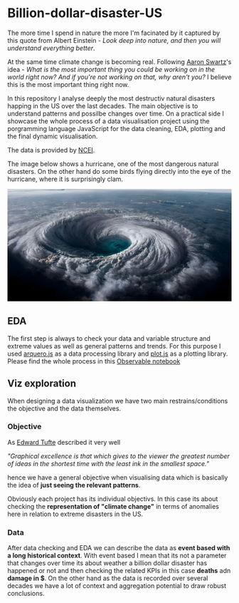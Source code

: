 # Billion-dollar-disaster-US

The more time I spend in nature the more I'm facinated by it captured by this quote from Albert Einstein -  *Look deep into nature, and then you will understand everything better*. 

At the same time climate change is becoming real. Following [Aaron Swartz](https://en.wikipedia.org/wiki/Aaron_Swartz)'s idea - *What is the most important thing you could be working on in the world right now? And if you're not working on that, why aren't you?* I believe this is the  most important thing right now.  

In this repository I analyse deeply the most destructiv natural disasters happing in the US over the last decades. The main objective is to understand patterns and possilbe changes over time. On a practical side I showcase  the whole process of a data visualisation project using the porgramming language JavaScript for the data cleaning, EDA, plotting and the final dynamic visualisation. 

The data is provided by [NCEI](https://www.ncei.noaa.gov/access/billions/events/US/1980-2023?disasters[]=all-disasters). 

The image below shows a hurricane, one of the most dangerous natural disasters. On the other hand do some birds flying directly into the eye of the hurricane, where it is surprisingly clam. 

![One of nature's biggest force: hurricanes](images/hurricane.png)

## EDA

The first step is always to check your data and variable structure and extreme values as well as general patterns and trends. For this purpose I used [arquero.js](https://uwdata.github.io/arquero/)  as a data processing library and [plot.js](https://observablehq.com/plot/) 
 as a plotting library. Please find the whole process in this [Observable notebook](https://observablehq.com/@sandraviz/billion-dollar-disasters-arquero-js-plot-js?collection=@sandraviz/billion-dollar-disaster) 

 ## Viz exploration

 When designing a data visualization we have two main restrains/conditions the objective and the data themselves. 

 ### Objective 

 As [Edward Tufte](https://de.wikipedia.org/wiki/Edward_Tufte) described it very well 

 *"Graphical excellence is that which gives to the viewer the greatest number of ideas in the shortest time with the least ink in the smallest space."*

 hence we have a general objective when visualising data which is basically the idea of **just seeing the relevant patterns**. 

 Obviously each project has its individual objectivs. In this case its about checking the **representation of "climate change"** in terms of anomalies here in relation to extreme disasters in the US. 

 ### Data 

After data checking and EDA we can describe the data as **event based with a long historical context**. With event based I mean that its not a parameter that changes over time its about weather a billion dollar disaster has happened or not and then checking the related KPIs in this case **deaths** adn **damage in $**. On the other hand as the data is recorded over several decades we have a lot of context and aggregation potential to draw robust conclusions. 







